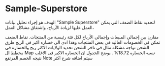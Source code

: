 # Sample-Superstore
الهدف هو إجراء تحليل بيانات  "Sample Superstore" لتحديد نقاط الضعف التي يمكن العمل عليها لزيادة الأرباح، واشتقاق مشاكل العمل، 

مقارن بين إجمالي المبيعات وإجمالي الأرباح لكل فئة رئيسية من المنتجات.
نقاط الضعف تمكن فى الخصومات العاليه فى بعض المنتجات وهذا ادى الى خساره اكبر فى الربح
طرق الشحن تواجه مشكله مثال فى تاخر الشحن 
تحديد الولايات الاكثر ربح والخساره فى مخطط ال Map نسبه الخساره 18.72% . يوضح الجدول ان الخساره الاكبر فى الاغلب نتيجه الخصم المرتفع
Note
سيتم اضافه شرح اكثر
